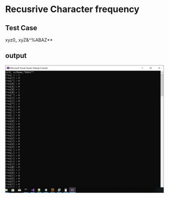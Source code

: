 # Recusrive Character frequency 

## Test Case

xyz0_ xyZ&amp;^%ABAZ**

## output
![](https://raw.githubusercontent.com/0xSensei/Homeworks/master/DAY4/out_day4.PNG)
